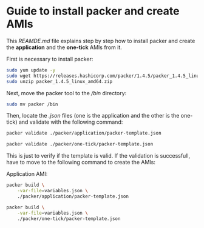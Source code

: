 
# Guide to install packer and create AMIs

This *REAMDE.md* file explains step by step how to install packer and create the **application** and the **one-tick** AMIs from it.

First is necessary to install packer:

```bash
sudo yum update -y
sudo wget https://releases.hashicorp.com/packer/1.4.5/packer_1.4.5_linux_amd64.zip
sudo unzip packer_1.4.5_linux_amd64.zip
```

Next, move the packer tool to the */bin* directory:

```bash
sudo mv packer /bin
```

Then, locate the *.json* files (one is the application and the other is the one-tick) and validate with the following command:

```bash
packer validate ./packer/application/packer-template.json
```
```bash
packer validate ./packer/one-tick/packer-template.json
```

This is just to verify if the template is valid. If the validation is successfull, have to move to the following command to create the AMIs:

Application AMI:
```bash
packer build \
    -var-file=variables.json \
    ./packer/application/packer-template.json
```
```bash
packer build \
    -var-file=variables.json \
    ./packer/one-tick/packer-template.json
```
